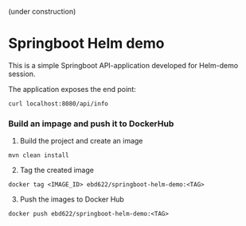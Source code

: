 (under construction)

# Springboot Helm demo

This is a simple Springboot API-application developed for Helm-demo session.

The application exposes the end point:

```
curl localhost:8080/api/info
```



### Build an impage and push it to DockerHub

1. Build the project and create an image

```
mvn clean install
```
2. Tag the created image
```
docker tag <IMAGE_ID> ebd622/springboot-helm-demo:<TAG>
```

3. Push the images to Docker Hub
```
docker push ebd622/springboot-helm-demo:<TAG>
```
